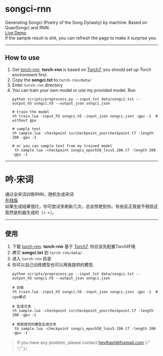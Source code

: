 # songci-rnn
Generating Songci (Poetry of the Song Dynasty) by machine. Based on QuanSongci and RNN.   
[Live Demo](http://seeleit.com/songci)  
If the sample result is shit, you can refresh the page to make it surprise you.
***
## How to use
1. Get [torch-rnn](https://github.com/jcjohnson/torch-rnn). **torch-rnn** is based on [Torch7](http://torch.ch/), you should set up Torch environment first. 
2. Copy the **songci.txt** to ``torch-rnn/data/``
3. Enter ``torch-rnn`` directory
4. You can train your own model or use my provided model. Run   
    ```
    python scripts/preprocess.py --input_txt data/songci.txt --output_h5 songci.h5 --output_json songci.json
    
    # train the model
    th train.lua -input_h5 songci.h5 -input_json songci.json -gpu -1  # without gpu
    
    # sample text
    th sample.lua -checkpoint cv/checkpoint_yourcheckpoint.t7 -length 200 -gpu -1
    
    # or you can sample text from my trained model
     th sample.lua -checkpoint songci_epoch50_loss5.106.t7 -length 200 -gpu -1
    ```
***
 
# 吟·宋词
通过全宋词训练RNN，随机生成宋词   
[在线版](http://seeleit.com/songci)  
如果生成结果很烂，你可尝试多刷新几次，总会惊艳到你。有些反正我是不相信这竟然是机器生成的（= =）。
***
## 使用
1. 下载 [torch-rnn](https://github.com/jcjohnson/torch-rnn). **torch-rnn** 基于 [Torch7](http://torch.ch/), 你应该先配置Torch环境. 
2. 拷贝 **songci.txt** 到 ``torch-rnn/data/``
3. 进入 ``torch-rnn`` 目录
4. 你可以自己训练模型也可以用我提供的模型.   
    ```
    python scripts/preprocess.py --input_txt data/songci.txt --output_h5 songci.h5 --output_json songci.json
    
    # 训练
    th train.lua -input_h5 songci.h5 -input_json songci.json -gpu -1  # cpu模式
    
    # 生成文本
    th sample.lua -checkpoint cv/checkpoint_yourcheckpoint.t7 -length 200 -gpu -1
    
    # 用我提供的模型生成文本
     th sample.lua -checkpoint songci_epoch50_loss5.106.t7 -length 200 -gpu -1
    ```
 

> If you have any problem, please contact hevlhayt@foxmail.com (ﾉﾟ▽ﾟ)ﾉ


   
